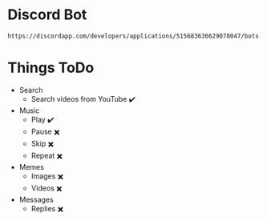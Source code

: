 # Discord Bot

`https://discordapp.com/developers/applications/515683636629078047/bots`

# Things ToDo
* Search
    * Search videos from YouTube :heavy_check_mark:
* Music
    * Play :heavy_check_mark:
    * Pause :heavy_multiplication_x:
    * Skip :heavy_multiplication_x:
    * Repeat :heavy_multiplication_x:
* Memes
    * Images :heavy_multiplication_x:
    * Videos :heavy_multiplication_x:
* Messages
    * Replies :heavy_multiplication_x:
